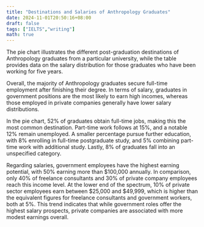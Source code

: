 ```yaml
---
title: "Destinations and Salaries of Anthropology Graduates"
date: 2024-11-01T20:50:16+08:00
draft: false
tags: ["IELTS","writing"]
math: true
---
```


The pie chart illustrates the different post-graduation destinations of Anthropology graduates from a particular university, while the table provides data on the salary distribution for those graduates who have been working for five years.

Overall, the majority of Anthropology graduates secure full-time employment after finishing their degree. In terms of salary, graduates in government positions are the most likely to earn high incomes, whereas those employed in private companies generally have lower salary distributions.

In the pie chart, 52% of graduates obtain full-time jobs, making this the most common destination. Part-time work follows at 15%, and a notable 12% remain unemployed. A smaller percentage pursue further education, with 8% enrolling in full-time postgraduate study, and 5% combining part-time work with additional study. Lastly, 8% of graduates fall into an unspecified category.

Regarding salaries, government employees have the highest earning potential, with 50% earning more than $100,000 annually. In comparison, only 40% of freelance consultants and 30% of private company employees reach this income level. At the lower end of the spectrum, 10% of private sector employees earn between $25,000 and $49,999, which is higher than the equivalent figures for freelance consultants and government workers, both at 5%. This trend indicates that while government roles offer the highest salary prospects, private companies are associated with more modest earnings overall.
